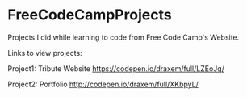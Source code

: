 # FreeCodeCampProjects
Projects I did while learning to code from Free Code Camp's Website.

Links to view projects:

Project1: Tribute Website 
https://codepen.io/draxem/full/LZEoJq/ 

Project2: Portfolio
http://codepen.io/draxem/full/XKbpyL/
